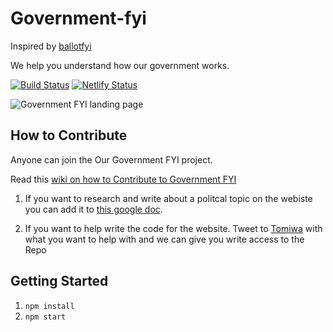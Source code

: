# Government-fyi
Inspired by [ballotfyi](https://github.com/cjimmy/ballotfyi/)

We help you understand how our government works.

[![Build Status](https://travis-ci.org/atilatech/government-fyi.svg?branch=master)](https://travis-ci.org/atilatech/government-fyi)
[![Netlify Status](https://api.netlify.com/api/v1/badges/d06ff187-a109-45ac-bdab-7ba48b67b046/deploy-status)](https://app.netlify.com/sites/ourgovernment/deploys)


![Government FYI landing page](https://i.imgur.com/lfhC9UR.png)

## How to Contribute

Anyone can join the Our Government FYI project.

Read this [wiki on how to Contribute to Government FYI](https://github.com/atilatech/government-fyi/wiki/Contributing-to-Government-FYI)

1. If you want to research and write about a politcal topic on the webiste
you can add it to [this google doc](https://docs.google.com/document/d/1r0bxUVZR_ernVrV0Jhwy7-1weESWNs4dJC-ZPKPyFwQ/edit?usp=sharing).

2. If you want to help write the code for the website. 
Tweet to [Tomiwa](http://tomiwa.ca) with what you want to help with and we can give you write access to the Repo

## Getting Started

1. `npm install`
2. `npm start`

